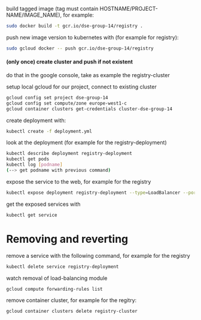 build tagged image (tag must contain HOSTNAME/PROJECT-NAME/IMAGE_NAME), for example:
```bash 
sudo docker build -t gcr.io/dse-group-14/registry .
```

push new image version to kubernetes with (for example for registry):
```bash 
sudo gcloud docker -- push gcr.io/dse-group-14/registry 
```

#### (only once) create cluster and push if not existent
do that in the google console, take as example the registry-cluster

setup local gcloud for our project, connect to existing cluster
```bash 
gcloud config set project dse-group-14
gcloud config set compute/zone europe-west1-c
gcloud container clusters get-credentials cluster-dse-group-14	
```
create deployment with:
```bash 
kubectl create -f deployment.yml 
```

look at the deployment (for example for the registry-deployment)
```bash 
kubectl describe deployment registry-deployment
kubectl get pods
kubectl log [podname]  
(--> get podname with previous command)
```

expose the service to the web, for example for the registry
```bash
kubectl expose deployment registry-deployment --type=LoadBalancer --port 8761 --target-port 8761
```

get the exposed services with
```bash
kubectl get service
```



# Removing and reverting

remove a service with the following command, for example for the registry
```bash
kubectl delete service registry-deployment
```

watch removal of load-balancing module
```bash
gcloud compute forwarding-rules list
```

remove container cluster, for example for the regitry:
```bash
gcloud container clusters delete registry-cluster
```
